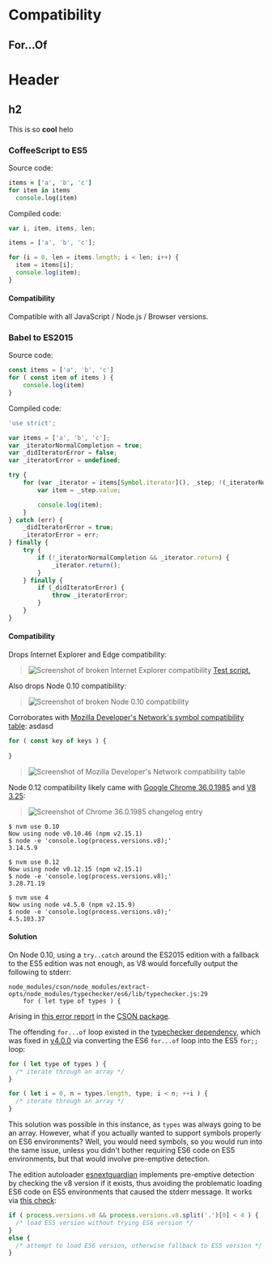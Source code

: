 # Compatibility

## For...Of



# Header

## h2



This is so **cool** helo



### CoffeeScript to ES5

Source code:

``` coffeescript
items = ['a', 'b', 'c']
for item in items
  console.log(item)
```

Compiled code:

``` javascript
var i, item, items, len;

items = ['a', 'b', 'c'];

for (i = 0, len = items.length; i < len; i++) {
  item = items[i];
  console.log(item);
}
```

#### Compatibility

Compatible with all JavaScript / Node.js / Browser versions.


### Babel to ES2015

Source code:

``` javascript
const items = ['a', 'b', 'c']
for ( const item of items ) {
	console.log(item)
}
```

Compiled code:

``` javascript
'use strict';

var items = ['a', 'b', 'c'];
var _iteratorNormalCompletion = true;
var _didIteratorError = false;
var _iteratorError = undefined;

try {
	for (var _iterator = items[Symbol.iterator](), _step; !(_iteratorNormalCompletion = (_step = _iterator.next()).done); _iteratorNormalCompletion = true) {
		var item = _step.value;

		console.log(item);
	}
} catch (err) {
	_didIteratorError = true;
	_iteratorError = err;
} finally {
	try {
		if (!_iteratorNormalCompletion && _iterator.return) {
			_iterator.return();
		}
	} finally {
		if (_didIteratorError) {
			throw _iteratorError;
		}
	}
}
```

#### Compatibility

Drops Internet Explorer and Edge compatibility:

> ![Screenshot of broken Internet Explorer compatibility](https://cloud.githubusercontent.com/assets/61148/18032614/8c13b884-6d3c-11e6-9bec-17d47c574c84.png) [Test script.](http://balupton.com/misc/babelforof.html)

Also drops Node 0.10 compatibility:

> ![Screenshot of broken Node 0.10 compatibility](https://cloud.githubusercontent.com/assets/61148/18032686/c2ea3f88-6d3f-11e6-8826-93ee0c2cc15f.png)

Corroborates with [Mozilla Developer's Network's symbol compatibility table](https://developer.mozilla.org/en-US/docs/Web/JavaScript/Reference/Global_Objects/Symbol#Browser_compatibility): asdasd



``` javascript
for ( const key of keys ) {
  
}
```



> ![Screenshot of Mozilla Developer's Network compatibility table](https://cloud.githubusercontent.com/assets/61148/18032624/e3d06798-6d3c-11e6-9b9f-c7ca5df3c47a.png)

Node 0.12 compatibility likely came with [Google Chrome 36.0.1985](https://en.wikipedia.org/wiki/Google_Chrome_release_history) and [V8 3.25](https://github.com/v8/v8/blob/933195a24c08ed373397c083191a7a5d7f93f7c8/ChangeLog#L8806-L8815):

> ![Screenshot of Chrome 36.0.1985 changelog entry](https://cloud.githubusercontent.com/assets/61148/18032638/7224ea00-6d3d-11e6-8cac-c4a9d9e6d5e1.png)

``` shell
$ nvm use 0.10
Now using node v0.10.46 (npm v2.15.1)
$ node -e 'console.log(process.versions.v8);'
3.14.5.9

$ nvm use 0.12
Now using node v0.12.15 (npm v2.15.1)
$ node -e 'console.log(process.versions.v8);'
3.28.71.19

$ nvm use 4
Now using node v4.5.0 (npm v2.15.9)
$ node -e 'console.log(process.versions.v8);'
4.5.103.37
```


#### Solution

On Node 0.10, using a `try..catch` around the ES2015 edition with a fallback to the ES5 edition was not enough, as V8 would forcefully output the following to stderr:

```
node_modules/cson/node_modules/extract-opts/node_modules/typechecker/es6/lib/typechecker.js:29
	for ( let type of types ) {
```

Arising in [this error report](https://github.com/bevry/cson/issues/68 "cson: package.json node engine >=0.8 might be incorrect") in the [CSON package](https://www.npmjs.com/package/cson).

The offending `for...of` loop existed in the [typechecker dependency](https://www.npmjs.com/package/typechecker), which was fixed in [v4.0.0](https://github.com/bevry/typechecker/commit/72321e8e2ce98bdfebddb05f347e1511b57293fc#diff-105fa7fd0d9a64ffb6c375deccf3d510L30) via converting the ES6 `for...of` loop into the ES5 `for;;` loop:

``` javascript
for ( let type of types ) {
  /* iterate through an array */
}
```

``` javascript
for ( let i = 0, n = types.length, type; i < n; ++i ) {
  /* iterate through an array */
}
```

This solution was possible in this instance, as `types` was always going to be an array. However, what if you actually wanted to support symbols properly on ES6 environments? Well, you would need symbols, so you would run into the same issue, unless you didn't bother requiring ES6 code on ES5 environments, but that would involve pre-emptive detection.

The edition autoloader [esnextguardian](https://www.npmjs.com/package/esnextguardian) implements pre-emptive detection by checking the v8 version if it exists, thus avoiding the problematic loading ES6 code on ES5 environments that caused the stderr message. It works via [this check](https://github.com/bevry/esnextguardian/blob/v1.2.1/lib/index.js#L28-L29):

``` javascript
if ( process.versions.v8 && process.versions.v8.split('.')[0] < 4 ) {
  /* load ES5 version without trying ES6 version */
}
else {
  /* attempt to load ES6 version, otherwise fallback to ES5 version */
}
```
